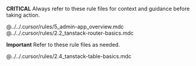 **CRITICAL** Always refer to these rule files for context and guidance before taking action.

@../../.cursor/rules/5_admin-app_overview.mdc
@../../.cursor/rules/2.2_tanstack-router-basics.mdc

**Important** Refer to these rule files as needed.

@../../.cursor/rules/2.4_tanstack-table-basics.mdc
